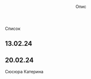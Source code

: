 <!DOCTYPE html>
<html>
  <head>
    <meta charset="utf-8">
    <title>Завдання</title>
  </head>
  <body>
    <header>
      Опис
    </header>
    Список
    <section>
      <h2>13.02.24</h2>
      <h2>20.02.24</h2>
    </section>
    <footer>
      Сюсюра Катерина
    </footer>
  </body>
</html>

